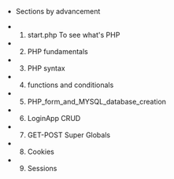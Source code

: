 - Sections by advancement

- 1. start.php To see what's PHP
- 2. PHP fundamentals
- 3. PHP syntax
- 4. functions and conditionals
- 5. PHP_form_and_MYSQL_database_creation
- 6. LoginApp CRUD
- 7. GET-POST Super Globals
- 8. Cookies
- 9. Sessions
